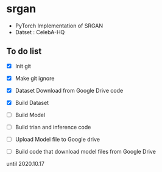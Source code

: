 # srgan

- PyTorch Implementation of SRGAN
- Datset :  CelebA-HQ


## To do list
- [x] Init git
- [x] Make git ignore
- [x] Dataset Download from Google Drive code 
- [x] Build Dataset 
- [ ] Build Model
- [ ] Build trian and inference code
- [ ] Upload Model file to Google drive
- [ ] Build code that download model files from Google Drive


until 2020.10.17

